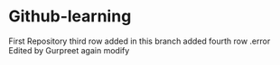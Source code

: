 # Github-learning
First Repository
third row added in this branch
added fourth row .error
Edited by Gurpreet
again modify
